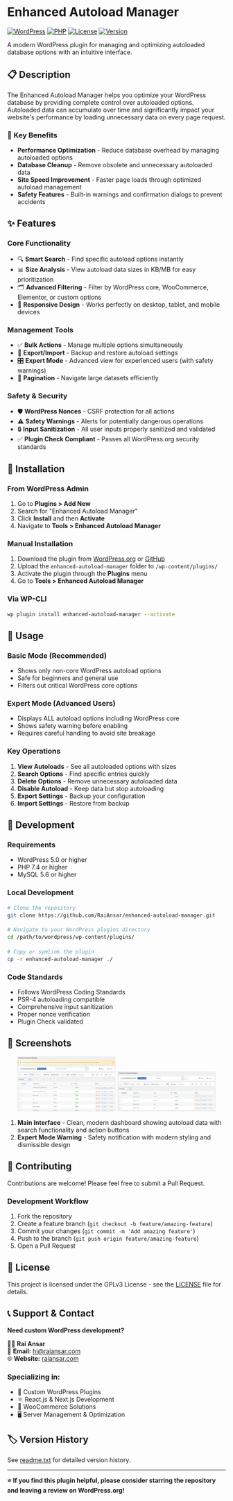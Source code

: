 # Enhanced Autoload Manager

[![WordPress](https://img.shields.io/badge/WordPress-5.0%2B-blue.svg)](https://wordpress.org/)
[![PHP](https://img.shields.io/badge/PHP-7.4%2B-purple.svg)](https://php.net/)
[![License](https://img.shields.io/badge/License-GPLv3-green.svg)](https://www.gnu.org/licenses/gpl-3.0.html)
[![Version](https://img.shields.io/badge/Version-1.5.3-orange.svg)](https://github.com/RaiAnsar/enhanced-autoload-manager/releases)

A modern WordPress plugin for managing and optimizing autoloaded database options with an intuitive interface.

## 📋 Description

The Enhanced Autoload Manager helps you optimize your WordPress database by providing complete control over autoloaded options. Autoloaded data can accumulate over time and significantly impact your website's performance by loading unnecessary data on every page request.

### 🎯 Key Benefits
- **Performance Optimization** - Reduce database overhead by managing autoloaded options
- **Database Cleanup** - Remove obsolete and unnecessary autoloaded data
- **Site Speed Improvement** - Faster page loads through optimized autoload management
- **Safety Features** - Built-in warnings and confirmation dialogs to prevent accidents

## ✨ Features

### Core Functionality
- 🔍 **Smart Search** - Find specific autoload options instantly
- 📊 **Size Analysis** - View autoload data sizes in KB/MB for easy prioritization
- 🗂️ **Advanced Filtering** - Filter by WordPress core, WooCommerce, Elementor, or custom options
- 📱 **Responsive Design** - Works perfectly on desktop, tablet, and mobile devices

### Management Tools
- ✅ **Bulk Actions** - Manage multiple options simultaneously
- 🔄 **Export/Import** - Backup and restore autoload settings
- 🎛️ **Expert Mode** - Advanced view for experienced users (with safety warnings)
- 📄 **Pagination** - Navigate large datasets efficiently

### Safety & Security
- 🛡️ **WordPress Nonces** - CSRF protection for all actions
- ⚠️ **Safety Warnings** - Alerts for potentially dangerous operations
- 🔒 **Input Sanitization** - All user inputs properly sanitized and validated
- ✅ **Plugin Check Compliant** - Passes all WordPress.org security standards

## 🚀 Installation

### From WordPress Admin
1. Go to **Plugins > Add New**
2. Search for "Enhanced Autoload Manager"
3. Click **Install** and then **Activate**
4. Navigate to **Tools > Enhanced Autoload Manager**

### Manual Installation
1. Download the plugin from [WordPress.org](https://wordpress.org/plugins/enhanced-autoload-manager/) or [GitHub](https://github.com/RaiAnsar/enhanced-autoload-manager)
2. Upload the `enhanced-autoload-manager` folder to `/wp-content/plugins/`
3. Activate the plugin through the **Plugins** menu
4. Go to **Tools > Enhanced Autoload Manager**

### Via WP-CLI
```bash
wp plugin install enhanced-autoload-manager --activate
```

## 📖 Usage

### Basic Mode (Recommended)
- Shows only non-core WordPress autoload options
- Safe for beginners and general use
- Filters out critical WordPress core options

### Expert Mode (Advanced Users)
- Displays ALL autoload options including WordPress core
- Shows safety warning before enabling
- Requires careful handling to avoid site breakage

### Key Operations
1. **View Autoloads** - See all autoloaded options with sizes
2. **Search Options** - Find specific entries quickly
3. **Delete Options** - Remove unnecessary autoloaded data
4. **Disable Autoload** - Keep data but stop autoloading
5. **Export Settings** - Backup your configuration
6. **Import Settings** - Restore from backup

## 🔧 Development

### Requirements
- WordPress 5.0 or higher
- PHP 7.4 or higher
- MySQL 5.6 or higher

### Local Development
```bash
# Clone the repository
git clone https://github.com/RaiAnsar/enhanced-autoload-manager.git

# Navigate to your WordPress plugins directory
cd /path/to/wordpress/wp-content/plugins/

# Copy or symlink the plugin
cp -r enhanced-autoload-manager ./
```

### Code Standards
- Follows WordPress Coding Standards
- PSR-4 autoloading compatible
- Comprehensive input sanitization
- Proper nonce verification
- Plugin Check validated

## 📸 Screenshots

<div align="center">
  <img src="assets/screenshot-1.png" alt="Main Interface" width="45%" />
  <img src="assets/screenshot-2.png" alt="Expert Mode Warning" width="45%" />
</div>

1. **Main Interface** - Clean, modern dashboard showing autoload data with search functionality and action buttons
2. **Expert Mode Warning** - Safety notification with modern styling and dismissible design

## 🤝 Contributing

Contributions are welcome! Please feel free to submit a Pull Request.

### Development Workflow
1. Fork the repository
2. Create a feature branch (`git checkout -b feature/amazing-feature`)
3. Commit your changes (`git commit -m 'Add amazing feature'`)
4. Push to the branch (`git push origin feature/amazing-feature`)
5. Open a Pull Request

## 📄 License

This project is licensed under the GPLv3 License - see the [LICENSE](LICENSE) file for details.

## 📞 Support & Contact

**Need custom WordPress development?**

🧑‍💻 **Rai Ansar**  
📧 **Email:** [hi@raiansar.com](mailto:hi@raiansar.com)  
🌐 **Website:** [raiansar.com](https://raiansar.com)  

### Specializing in:
- 🔌 Custom WordPress Plugins
- ⚛️ React.js & Next.js Development  
- 🛒 WooCommerce Solutions
- 🖥️ Server Management & Optimization

## 🏷️ Version History

See [readme.txt](readme.txt) for detailed version history.

---

**⭐ If you find this plugin helpful, please consider starring the repository and leaving a review on WordPress.org!**